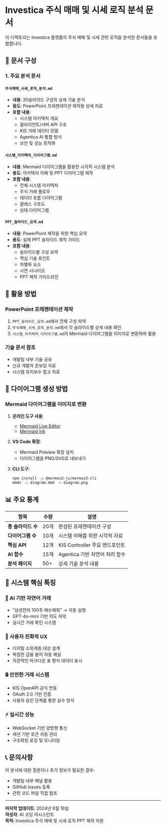 # Investica 주식 매매 및 시세 로직 분석 문서

이 디렉토리는 Investica 플랫폼의 주식 매매 및 시세 관련 로직을 분석한 문서들을 포함합니다.

## 📁 문서 구성

### 1. 주요 분석 문서

#### `주식매매_시세_로직_분석.md`
- **내용**: 20슬라이드 구성의 상세 기술 분석
- **용도**: PowerPoint 프레젠테이션 제작용 상세 자료
- **포함 내용**:
  - 시스템 아키텍처 개요
  - 클라이언트/서버 API 구조
  - KIS 거래 데이터 모델
  - Agentica AI 통합 방식
  - 보안 및 성능 최적화

#### `시스템_아키텍처_다이어그램.md`
- **내용**: Mermaid 다이어그램을 활용한 시각적 시스템 분석
- **용도**: 아키텍처 이해 및 PPT 다이어그램 제작
- **포함 내용**:
  - 전체 시스템 아키텍처
  - 주식 거래 플로우
  - 데이터 흐름 다이어그램
  - 클래스 구조도
  - 상태 다이어그램

#### `PPT_슬라이드_요약.md`
- **내용**: PowerPoint 제작을 위한 핵심 요약
- **용도**: 실제 PPT 슬라이드 제작 가이드
- **포함 내용**:
  - 슬라이드별 구성 요약
  - 핵심 기술 포인트
  - 차별화 요소
  - 시연 시나리오
  - PPT 제작 가이드라인

## 🎯 활용 방법

### PowerPoint 프레젠테이션 제작
1. `PPT_슬라이드_요약.md`에서 전체 구성 파악
2. `주식매매_시세_로직_분석.md`에서 각 슬라이드별 상세 내용 확인
3. `시스템_아키텍처_다이어그램.md`의 Mermaid 다이어그램을 이미지로 변환하여 활용

### 기술 문서 참조
- 개발팀 내부 기술 공유
- 신규 개발자 온보딩 자료
- 시스템 유지보수 참고 자료

## 🔧 다이어그램 생성 방법

### Mermaid 다이어그램을 이미지로 변환
1. **온라인 도구 사용**:
   - [Mermaid Live Editor](https://mermaid.live/)
   - [Mermaid Ink](https://mermaid.ink/)

2. **VS Code 확장**:
   - Mermaid Preview 확장 설치
   - 다이어그램을 PNG/SVG로 내보내기

3. **CLI 도구**:
   ```bash
   npm install -g @mermaid-js/mermaid-cli
   mmdc -i diagram.mmd -o diagram.png
   ```

## 📊 주요 통계

| 항목 | 수량 | 설명 |
|------|------|------|
| **총 슬라이드 수** | 20개 | 완성된 프레젠테이션 구성 |
| **다이어그램 수** | 10개 | 시스템 이해를 위한 시각적 자료 |
| **핵심 API** | 12개 | KIS Controller 주요 엔드포인트 |
| **AI 함수** | 15개 | Agentica 기반 자연어 처리 함수 |
| **분석 페이지** | 50+ | 상세 기술 분석 내용 |

## 🚀 시스템 핵심 특징

### 🤖 AI 기반 자연어 거래
- "삼성전자 100주 매수해줘" → 자동 실행
- GPT-4o-mini 기반 의도 파악
- 실시간 거래 확인 시스템

### 📱 사용자 친화적 UX
- 디지털 소외계층 대상 설계
- 복잡한 금융 용어 자동 해설
- 직관적인 마크다운 표 형식 데이터 표시

### 🔒 안전한 거래 시스템
- KIS OpenAPI 공식 연동
- OAuth 2.0 기반 인증
- 사용자 승인 단계를 통한 실수 방지

### ⚡ 실시간 성능
- WebSocket 기반 양방향 통신
- 세션 기반 토큰 자동 관리
- 구조화된 로깅 및 모니터링

## 📞 문의사항

이 문서에 대한 질문이나 추가 정보가 필요한 경우:
- 개발팀 내부 채널 활용
- GitHub Issues 등록
- 관련 코드 파일 직접 참조

---

**마지막 업데이트**: 2024년 9월 16일  
**작성자**: AI 코딩 어시스턴트  
**목적**: Investica 주식 매매 및 시세 로직 PPT 제작 지원